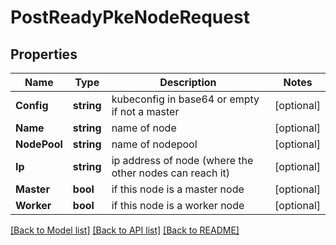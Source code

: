 # PostReadyPkeNodeRequest

## Properties

Name | Type | Description | Notes
------------ | ------------- | ------------- | -------------
**Config** | **string** | kubeconfig in base64 or empty if not a master | [optional] 
**Name** | **string** | name of node | [optional] 
**NodePool** | **string** | name of nodepool | [optional] 
**Ip** | **string** | ip address of node (where the other nodes can reach it) | [optional] 
**Master** | **bool** | if this node is a master node | [optional] 
**Worker** | **bool** | if this node is a worker node | [optional] 

[[Back to Model list]](../README.md#documentation-for-models) [[Back to API list]](../README.md#documentation-for-api-endpoints) [[Back to README]](../README.md)


